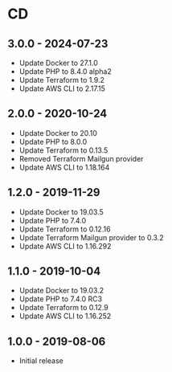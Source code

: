 # CD

## 3.0.0 - 2024-07-23

- Update Docker to 27.1.0
- Update PHP to 8.4.0 alpha2
- Update Terraform to 1.9.2
- Update AWS CLI to 2.17.15

## 2.0.0 - 2020-10-24

- Update Docker to 20.10
- Update PHP to 8.0.0
- Update Terraform to 0.13.5
- Removed Terraform Mailgun provider
- Update AWS CLI to 1.18.164

## 1.2.0 - 2019-11-29

- Update Docker to 19.03.5
- Update PHP to 7.4.0
- Update Terraform to 0.12.16
- Update Terraform Mailgun provider to 0.3.2
- Update AWS CLI to 1.16.292

## 1.1.0 - 2019-10-04

- Update Docker to 19.03.2
- Update PHP to 7.4.0 RC3
- Update Terraform to 0.12.9
- Update AWS CLI to 1.16.252

## 1.0.0 - 2019-08-06

- Initial release
